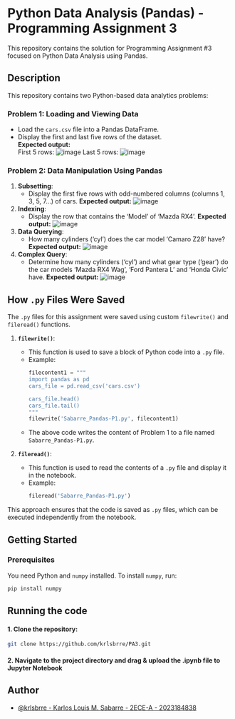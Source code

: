 # Python Data Analysis (Pandas) - Programming Assignment 3
This repository contains the solution for Programming Assignment #3 focused on Python Data Analysis using Pandas.

## Description
This repository contains two Python-based data analytics problems:

### Problem 1: Loading and Viewing Data
- Load the `cars.csv` file into a Pandas DataFrame.
- Display the first and last five rows of the dataset.<br />
**Expected output:** <br />
   First 5 rows: ![image](https://github.com/user-attachments/assets/3ba77655-085b-44a8-91f6-7050515b92b7)
   Last 5 rows: ![image](https://github.com/user-attachments/assets/87b66da9-ee50-4077-b11c-c908c66587f5)

### Problem 2: Data Manipulation Using Pandas
1. **Subsetting**:  
   - Display the first five rows with odd-numbered columns (columns 1, 3, 5, 7…) of cars.
   **Expected output:**
      ![image](https://github.com/user-attachments/assets/da480e12-9d9e-4f74-8a5a-5a817ce893ee)
2. **Indexing**:
   - Display the row that contains the ‘Model’ of ‘Mazda RX4’.
   **Expected output:**
      ![image](https://github.com/user-attachments/assets/de2e0485-65cd-43d7-9d07-d73ce580b296)
3. **Data Querying**:
   - How many cylinders (‘cyl’) does the car model ‘Camaro Z28’ have?
   **Expected output:**
      ![image](https://github.com/user-attachments/assets/fe8da4ec-a4b3-47cf-b308-9b38107bcede)
4. **Complex Query**:
   - Determine how many cylinders (‘cyl’) and what gear type (‘gear’) do the car models ‘Mazda RX4 Wag’, ‘Ford Pantera L’ and ‘Honda Civic’ have.
   **Expected output:**
      ![image](https://github.com/user-attachments/assets/ca6e6e03-a060-4ad5-90bc-23f3f8449faf)


## How `.py` Files Were Saved

The `.py` files for this assignment were saved using custom `filewrite()` and `fileread()` functions.

1. **`filewrite()`**:
   - This function is used to save a block of Python code into a `.py` file.
   - Example:
     ```python
     filecontent1 = """
     import pandas as pd
     cars_file = pd.read_csv('cars.csv')

     cars_file.head()
     cars_file.tail()
     """
     filewrite('Sabarre_Pandas-P1.py', filecontent1)
     ```
   - The above code writes the content of Problem 1 to a file named `Sabarre_Pandas-P1.py`.

2. **`fileread()`**:
   - This function is used to read the contents of a `.py` file and display it in the notebook.
   - Example:
     ```python
     fileread('Sabarre_Pandas-P1.py')
     ```

This approach ensures that the code is saved as `.py` files, which can be executed independently from the notebook.

## Getting Started

### Prerequisites
You need Python and `numpy` installed. To install `numpy`, run:

```bash
pip install numpy
```

## Running the code

#### 1. Clone the repository:
```bash
git clone https://github.com/krlsbrre/PA3.git
```
#### 2. Navigate to the project directory and drag & upload the .ipynb file to Jupyter Notebook


## Author

- [@krlsbrre - Karlos Louis M. Sabarre - 2ECE-A - 2023184838](https://www.github.com/krlsbrre)
